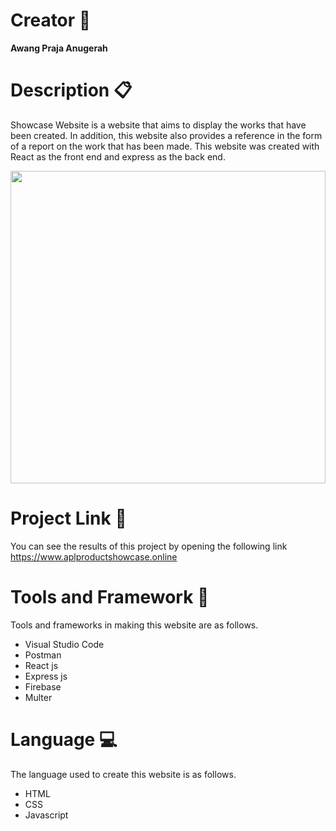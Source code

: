 # Creator :man:
<b>Awang Praja Anugerah</b>

# Description :clipboard:
Showcase Website is a website that aims to display the works that have been created. In addition, this website also provides a reference in the form of a report on the work that has been made. This website was created with React as the front end and express as the back end.

<img src="./showcase_website_demo.gif" width="100%" height="500px"/>

# Project Link :link:
You can see the results of this project by opening the following link https://www.aplproductshowcase.online

# Tools and Framework :toolbox:
Tools and frameworks in making this website are as follows.
* Visual Studio Code
* Postman
* React js
* Express js
* Firebase
* Multer

# Language :computer:
The language used to create this website is as follows.
* HTML
* CSS
* Javascript
